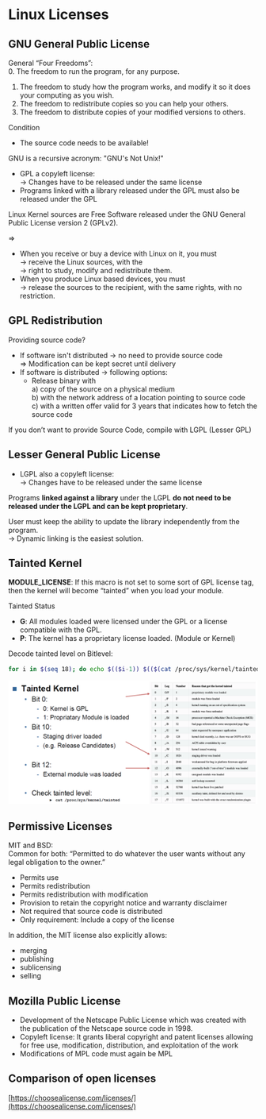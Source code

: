 # Linux Licenses  

## GNU General Public License

General “Four Freedoms”:  
0. The freedom to run the program, for any purpose.  
1. The freedom to study how the program works, and modify it so it does your computing as you wish.
2. The freedom to redistribute copies so you can help your others.
3. The freedom to distribute copies of your modified versions to others.

Condition
- The source code needs to be available!

GNU is a recursive acronym: "GNU's Not Unix!"

- GPL a copyleft license:  
	→ Changes have to be released under the same license
- Programs linked with a library released under the GPL must also be released under the GPL

Linux Kernel sources are Free Software released under the GNU General Public License version 2 (GPLv2).  

=>

- When you receive or buy a device with Linux on it, you must  
	→ receive the Linux sources, with the   
	→ right to study, modify and redistribute them.  
- When you produce Linux based devices, you must   
	→ release the sources to the recipient, with the same rights, with no restriction.

## GPL Redistribution

Providing source code?
- If software isn't distributed -> no need to provide source code  
	=> Modification can be kept secret until delivery
- If software is distributed -> following options:
	- Release binary with   
		a) copy of the source on a physical medium  
		b) with the network address of a location pointing to source code   
		c) with a written offer valid for 3 years that indicates how to fetch the source code

If you don’t want to provide Source Code, compile with LGPL (Lesser GPL)

## Lesser General Public License

- LGPL also  a copyleft license:  
	→ Changes have to be released under the same license

Programs **linked against a library** under the LGPL **do not need to be released under the LGPL and can be kept proprietary**.

User must keep the ability to update the library independently from the program.  
→ Dynamic linking is the easiest solution.

## Tainted Kernel

**MODULE_LICENSE**: If this macro is not set to some sort of GPL license tag, then the kernel will become “tainted” when you load your module.

Tainted Status
- **G**: All modules loaded were licensed under the GPL or a license compatible with the GPL.
- **P**: The kernel has a proprietary license loaded. (Module or Kernel)

Decode tainted level on Bitlevel:
```bash
for i in $(seq 18); do echo $(($i-1)) $(($(cat /proc/sys/kernel/tainted)>>($i-1)&1));done
```

![alt text](media/tainted%20kernel%20bits-%20Kernel%20Module.png)

## Permissive Licenses

MIT and BSD:  
Common for both: “Permitted to do whatever the user wants without any
legal obligation to the owner.”
- Permits use
- Permits redistribution
- Permits redistribution with modification
- Provision to retain the copyright notice and warranty disclaimer
- Not required that source code is distributed
- Only requirement: Include a copy of the license

In addition, the MIT license also explicitly allows:
- merging
- publishing
- sublicensing
- selling

## Mozilla Public License

- Development of the Netscape Public License which was created with the publication of the Netscape source code in 1998.
- Copyleft license: It grants liberal copyright and patent licenses allowing for free use, modification, distribution, and exploitation of the work
- Modifications of MPL code must again be MPL

## Comparison of open licenses

[https://choosealicense.com/licenses/](https://choosealicense.com/licenses/)
